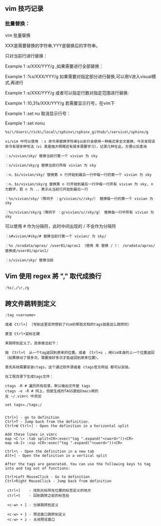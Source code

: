 ## vim 技巧记录

### 批量替换：
vim 批量替换

XXX是需要替换的字符串,YYY是替换后的字符串。

只对当前行进行替换：

Example
1
:s/XXX/YYY/g
,如果需要进行全部替换：

Example
1
:%s/XXX/YYY/g
如果需要对指定部分进行替换,可以用V进入visual模式,再进行

Example
1
:s/XXX/YYY/g
或者可以指定行数对指定范围进行替换:

Example
1
:10,31s/XXX/YYY/g
若需要显示行号，在vim下

Example
1
:set nu
取消显示行号：

Example
1
:set nonu

	%s/\/Users\/rick\/local\/sphinx\/sphinx_github/\/service\/sphinx/g 
	
	vi/vim 中可以使用 ：s 命令来替换字符串§以前只会使用一种格式来全文替换，今天发现该命令有很多种写法（vi 真是强大啊飕还有很多需要学习），记录几种在此，方便以后查询
	
	：s/vivian/sky/ 替换当前行第一个 vivian 为 sky

	：s/vivian/sky/g 替换当前行所有 vivian 为 sky
	
	：n，$s/vivian/sky/ 替换第 n 行开始到最后一行中每一行的第一个 vivian 为 sky
	
	：n，$s/vivian/sky/g 替换第 n 行开始到最后一行中每一行所有 vivian 为 sky, n 为数字，若 n 为 .，表示从当前行开始到最后一行

	：%s/vivian/sky/（等同于 ：g/vivian/s//sky/） 替换每一行的第一个 vivian 为 sky

	：%s/vivian/sky/g（等同于 ：g/vivian/s//sky/g） 替换每一行中所有 vivian 为 sky

可以使用 # 作为分隔符，此时中间出现的 / 不会作为分隔符
	
	：s#vivian/#sky/# 替换当前行第一个 vivian/ 为 sky/

	：%s /oradata/apras/ /user01/apras1 （使用 来 替换 / ）： /oradata/apras/替换成/user01/apras1/

	：s/vivian/sky/ 替换当前
	
## Vim 使用 regex 將 "," 取代成換行
```
:%s/,/\r,/g
```


## 跨文件跳转到定义
```
:tag <varname>

或者 Ctrl+] （写到这里突然想到了Vim的帮助文档的tags就是这么跳转的）

甚至 Ctrl+鼠标左键

来跳转到定义了。具体做法如下：

按　Ctrl+t　从一个tag返回到原来的位置。或者　Ctrl+o ，用Vim本身的上一个位置返回（如果移动了很多次，需要按好多次才能返回到原来位置）。

首先系统需要安装ctags，这个通过软件源或者 ctags官方网站 都可以安装。

在工程目录下生成tags文件：

ctags -R # 遍历所有目录，默认输出文件是 tags
ctags -e -R # 同上，但是生成的TAGS是给Emacs用的
在 ~/.vimrc 中添加

set tags=./tags;/


Ctrl+] - go to definition
Ctrl+T - Jump back from the definition.
Ctrl+W Ctrl+] - Open the definition in a horizontal split

Add these lines in vimrc
map <C-\> :tab split<CR>:exec("tag ".expand("<cword>"))<CR>
map <A-]> :vsp <CR>:exec("tag ".expand("<cword>"))<CR>

Ctrl+\ - Open the definition in a new tab
Alt+] - Open the definition in a vertical split

After the tags are generated. You can use the following keys to tag into and tag out of functions:

Ctrl+Left MouseClick - Go to definition
Ctrl+Right MouseClick - Jump back from definition

 ctrl+]    - 找到光标所在位置的标签定义的地方
 ctrl+t    - 回到跳转之前的标签处

 <c-w> + ] - 分屏跳转到定义

 <c-w> + } - 预览窗口跳转到定义
 <c-w> + z - 关闭预览窗口
```